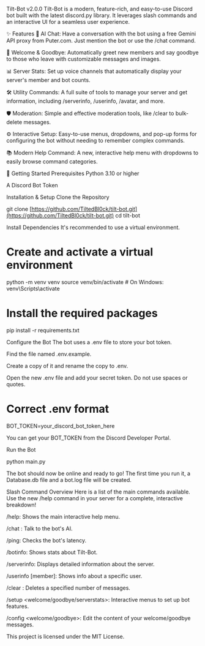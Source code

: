 Tilt-Bot v2.0.0
Tilt-Bot is a modern, feature-rich, and easy-to-use Discord bot built with the latest discord.py library. It leverages slash commands and an interactive UI for a seamless user experience.

✨ Features
🤖 AI Chat: Have a conversation with the bot using a free Gemini API proxy from Puter.com. Just mention the bot or use the /chat command.

👋 Welcome & Goodbye: Automatically greet new members and say goodbye to those who leave with customizable messages and images.

📊 Server Stats: Set up voice channels that automatically display your server's member and bot counts.

🛠️ Utility Commands: A full suite of tools to manage your server and get information, including /serverinfo, /userinfo, /avatar, and more.

🛡️ Moderation: Simple and effective moderation tools, like /clear to bulk-delete messages.

⚙️ Interactive Setup: Easy-to-use menus, dropdowns, and pop-up forms for configuring the bot without needing to remember complex commands.

📚 Modern Help Command: A new, interactive help menu with dropdowns to easily browse command categories.

🚀 Getting Started
Prerequisites
Python 3.10 or higher

A Discord Bot Token

Installation & Setup
Clone the Repository

git clone [https://github.com/TiltedBl0ck/tilt-bot.git](https://github.com/TiltedBl0ck/tilt-bot.git)
cd tilt-bot

Install Dependencies
It's recommended to use a virtual environment.

# Create and activate a virtual environment
python -m venv venv
source venv/bin/activate  # On Windows: venv\Scripts\activate

# Install the required packages
pip install -r requirements.txt

Configure the Bot
The bot uses a .env file to store your bot token.

Find the file named .env.example.

Create a copy of it and rename the copy to .env.

Open the new .env file and add your secret token. Do not use spaces or quotes.

# Correct .env format
BOT_TOKEN=your_discord_bot_token_here

You can get your BOT_TOKEN from the Discord Developer Portal.

Run the Bot

python main.py

The bot should now be online and ready to go! The first time you run it, a Database.db file and a bot.log file will be created.

Slash Command Overview
Here is a list of the main commands available. Use the new /help command in your server for a complete, interactive breakdown!

/help: Shows the main interactive help menu.

/chat <prompt>: Talk to the bot's AI.

/ping: Checks the bot's latency.

/botinfo: Shows stats about Tilt-Bot.

/serverinfo: Displays detailed information about the server.

/userinfo [member]: Shows info about a specific user.

/clear <count>: Deletes a specified number of messages.

/setup <welcome/goodbye/serverstats>: Interactive menus to set up bot features.

/config <welcome/goodbye>: Edit the content of your welcome/goodbye messages.

This project is licensed under the MIT License.
